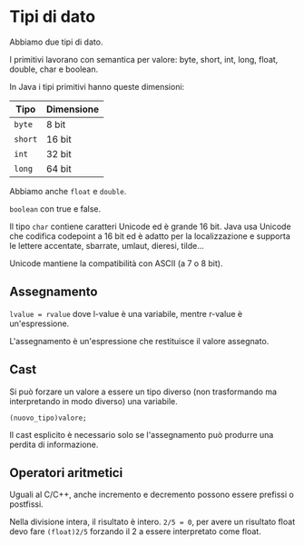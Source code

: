 # Tipi di dato

Abbiamo due tipi di dato.

I primitivi lavorano con semantica per valore: byte, short, int, long, float, double, char e boolean.

In Java i tipi primitivi hanno queste dimensioni:

| Tipo    | Dimensione |
|---------|------------|
| `byte`  | 8 bit      |
| `short` | 16 bit     |
| `int`   | 32 bit     |
| `long`  | 64 bit     |

Abbiamo anche `float` e `double`.

`boolean` con true e false.

Il tipo `char` contiene caratteri Unicode ed è grande 16 bit. Java usa Unicode che codifica codepoint a 16 bit
ed è adatto per la localizzazione e supporta le lettere accentate, sbarrate, umlaut, dieresi, tilde...

Unicode mantiene la compatibilità con ASCII (a 7 o 8 bit).

## Assegnamento

`lvalue = rvalue` dove l-value è una variabile, mentre r-value è un'espressione.

L'assegnamento è un'espressione che restituisce il valore assegnato.

## Cast

Si può forzare un valore a essere un tipo diverso (non trasformando ma interpretando in modo diverso) una variabile.

`(nuovo_tipo)valore;`

Il cast esplicito è necessario solo se l'assegnamento può produrre una perdita di informazione.

## Operatori aritmetici

Uguali al C/C++, anche incremento e decremento possono essere prefissi o postfissi.

Nella divisione intera, il risultato è intero. `2/5 = 0`, per avere un risultato float devo fare `(float)2/5`
forzando il 2 a essere interpretato come float.

